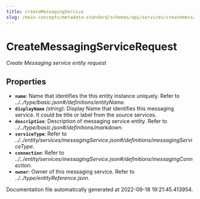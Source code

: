 ```yaml
---
title: createMessagingService
slug: /main-concepts/metadata-standard/schemas/api/services/createmessagingservice
---
```


# CreateMessagingServiceRequest

*Create Messaging service entity request*

## Properties

- **`name`**: Name that identifies the this entity instance uniquely. Refer to *../../type/basic.json#/definitions/entityName*.
- **`displayName`** *(string)*: Display Name that identifies this messaging service. It could be title or label from the source services.
- **`description`**: Description of messaging service entity. Refer to *../../type/basic.json#/definitions/markdown*.
- **`serviceType`**: Refer to *../../entity/services/messagingService.json#/definitions/messagingServiceType*.
- **`connection`**: Refer to *../../entity/services/messagingService.json#/definitions/messagingConnection*.
- **`owner`**: Owner of this messaging service. Refer to *../../type/entityReference.json*.


Documentation file automatically generated at 2022-09-18 19:21:45.413954.
